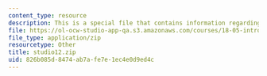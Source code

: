 ```yaml
---
content_type: resource
description: This is a special file that contains information regarding studio 12.
file: https://ol-ocw-studio-app-qa.s3.amazonaws.com/courses/18-05-introduction-to-probability-and-statistics-spring-2014/826b085d8474ab7afe7e1ec4e0d9ed4c_studio12.zip
file_type: application/zip
resourcetype: Other
title: studio12.zip
uid: 826b085d-8474-ab7a-fe7e-1ec4e0d9ed4c
---
```

